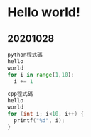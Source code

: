 # Hello world!
## 20201028

  ```python
  python程式碼
  hello
  world
  for i in range(1,10):
    i += 1
  ```
  
  ```cpp
  cpp程式碼
  hello
  world
  for (int i; i<10, i++) {
    printf("%d", i);
  }

  ```
